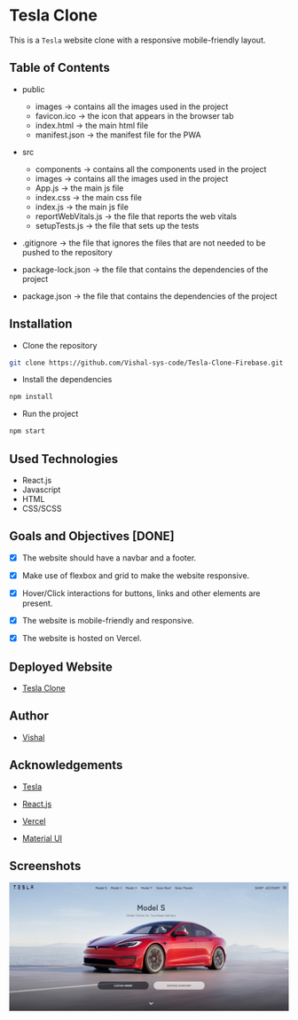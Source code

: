 # Tesla Clone

This is a ```Tesla``` website clone with a responsive mobile-friendly layout.
<br>

## Table of Contents

* public
    * images -> contains all the images used in the project
    * favicon.ico -> the icon that appears in the browser tab
    * index.html -> the main html file
    * manifest.json -> the manifest file for the PWA

* src 
    * components -> contains all the components used in the project
    * images -> contains all the images used in the project
    * App.js -> the main js file
    * index.css -> the main css file
    * index.js -> the main js file
    * reportWebVitals.js -> the file that reports the web vitals
    * setupTests.js -> the file that sets up the tests

* .gitignore -> the file that ignores the files that are not needed to be pushed to the repository

* package-lock.json -> the file that contains the dependencies of the project

* package.json -> the file that contains the dependencies of the project
 

## Installation

* Clone the repository

```bash
git clone https://github.com/Vishal-sys-code/Tesla-Clone-Firebase.git
```

* Install the dependencies

```bash
npm install
```

* Run the project

```bash
npm start
```

## Used Technologies

* React.js
* Javascript
* HTML
* CSS/SCSS

## Goals and Objectives [DONE]

* [x] The website should have a navbar and a footer.

* [x] Make use of flexbox and grid to make the website responsive.

* [x] Hover/Click interactions for buttons, links and other elements are present.

* [x] The website is mobile-friendly and responsive.

* [x] The website is hosted on Vercel.


## Deployed Website

* [Tesla Clone](https://teslaclone-lemon.vercel.app/)

## Author

* [Vishal]()


## Acknowledgements

* [Tesla](https://www.tesla.com/)

* [React.js](https://reactjs.org/)

* [Vercel](https://vercel.com/)

* [Material UI](https://material-ui.com/)


## Screenshots

![Screenshot (1)](public/images/ss.png)
